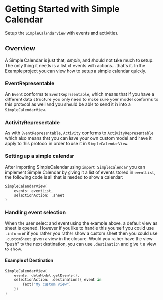 # Getting Started with Simple Calendar

Setup the ``SimpleCalendarView`` with events and activities.

## Overview

A Simple Calendar is just that, _simple_, and should not take much to setup. The only thing it needs is a list of events with actions... that's it. In 
the Example project you can view how to setup a simple calendar quickly.

### EventRepresentable

An ``Event`` conforms to `EventRepresentable`, which means that if you have a different data structure you only need to make sure your model conforms 
to this protocol as well and you should be able to send it in into a ``SimpleCalendarView``. 

### ActivityRepresentable

As with `EventRepresentable`, ``Activity`` conforms to `ActivityRepresentable` which also means that you can have your own custom model and have it apply
to this protocol in order to use it in ``SimpleCalendarView``.

### Setting up a simple calendar

After importing SimpleCalendar using `import SimpleCalendar` you can implement Simple Calendar by giving it a list of events stored in `eventList`, the 
following code is all that is needed to show a calendar: 

```swift
SimpleCalendarView(
    events: eventList,
    selectionAction: .sheet
)
```

### Handling event selection

When the user select and event using the example above, a default view as sheet is opened. However if you like to handle this yourself you could use `.inform` 
or if you rather you rather show a custom sheet then you could use `.customSheet` given a view in the closure. Would you rather have the view "push" to the 
next destination, you can use `.destination` and give it a view to show.

#### Example of Destination
```swift
SimpleCalendarView(
    events: dataModel.getEvents(),
    selectionAction: .destination({ event in
        Text("My custom view")
    })
)
```
